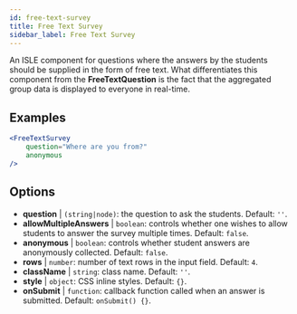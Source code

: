 ```yaml
---
id: free-text-survey 
title: Free Text Survey
sidebar_label: Free Text Survey
---
```


An ISLE component for questions where the answers by the students should be supplied in the form of free text. What differentiates this component from the **FreeTextQuestion** is the fact that the aggregated group data is displayed to everyone in real-time.

## Examples

```jsx live
<FreeTextSurvey 
    question="Where are you from?"
    anonymous
/>
``` 

## Options

* __question__ | `(string|node)`: the question to ask the students. Default: `''`.
* __allowMultipleAnswers__ | `boolean`: controls whether one wishes to allow students to answer the survey multiple times. Default: `false`.
* __anonymous__ | `boolean`: controls whether student answers are anonymously collected. Default: `false`.
* __rows__ | `number`: number of text rows in the input field. Default: `4`.
* __className__ | `string`: class name. Default: `''`.
* __style__ | `object`: CSS inline styles. Default: `{}`.
* __onSubmit__ | `function`: callback function called when an answer is submitted. Default: `onSubmit() {}`.
